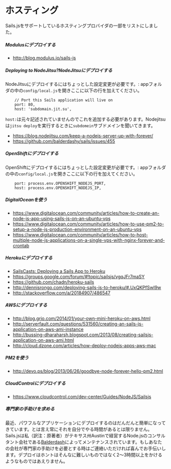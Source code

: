 # ホスティング

Sails.jsをサポートしているホスティングプロバイダの一部をリストにしました。

##### Modulusにデプロイする

+ http://blog.modulus.io/sails-js

##### Deploying to NodeJitsu?NodeJitsuにデプロイする
NodeJitsuにデプロイするにはちょっとした設定変更が必要です。:
appフォルダの中の`config/local.js`を開きここに以下の行を加えてください。 

```
    // Port this Sails application will live on
	port: 80,
	host: 'subdomain.jit.su',
```

`host:`は元々記述されていませんのでこれを追加する必要があります。Nodejitsuは`jitsu deploy`を実行するときに`subdomein`サブドメインを聞いてきます。

+ https://blog.nodejitsu.com/keep-a-nodejs-server-up-with-forever/
+ https://github.com/balderdashy/sails/issues/455

##### OpenShiftにデプロイする
OpenShiftにデプロイするにはちょっとした設定変更が必要です。:
appフォルダの中の`config/local.js`を開きここに以下の行を加えてください。 

```
	port: process.env.OPENSHIFT_NODEJS_PORT,
	host: process.env.OPENSHIFT_NODEJS_IP,
```

##### DigitalOceanを使う

+ https://www.digitalocean.com/community/articles/how-to-create-an-node-js-app-using-sails-js-on-an-ubuntu-vps
+ https://www.digitalocean.com/community/articles/how-to-use-pm2-to-setup-a-node-js-production-environment-on-an-ubuntu-vps
+ https://www.digitalocean.com/community/articles/how-to-host-multiple-node-js-applications-on-a-single-vps-with-nginx-forever-and-crontab

##### Herokuにデプロイする

+ [SailsCasts: Deploying a Sails App to Heroku](http://irlnathan.github.io/sailscasts/blog/2013/11/05/building-a-sails-application-ep26-deploying-a-sails-app-to-heroku/)
+ https://groups.google.com/forum/#!topic/sailsjs/vgqJFr7maSY
+ https://github.com/chadn/heroku-sails
+ http://dennisrongo.com/deploying-sails-js-to-heroku/#.UxQKPfSwI9w
+ http://stackoverflow.com/a/20184907/486547

##### AWSにデプロイする

+ http://blog.grio.com/2014/01/your-own-mini-heroku-on-aws.html
+ http://serverfault.com/questions/531560/creating-an-sails-js-application-on-aws-ami-instance
+ http://bussing-dharaharsh.blogspot.com/2013/08/creating-sailsjs-application-on-aws-ami.html
+ http://cloud.dzone.com/articles/how-deploy-nodejs-apps-aws-mac

##### PM2を使う

+ http://devo.ps/blog/2013/06/26/goodbye-node-forever-hello-pm2.html


##### CloudControlにデプロイする

+ https://www.cloudcontrol.com/dev-center/Guides/NodeJS/Sailsjs



##### 専門家の手助けを求める

最近、パワフルなアプリケーションにデプロイするのはだんだんと簡単になってきています。とは言え常にそれを自分でやる時間があるとは限りません。
Sails.jsは私（訳注：原著者）がテキサス州Austinで経営するNode.jsのコンサルタント会社である[Balderdash](http://balderdash.co)によってメンテナンスされています。もしあなたの会社が専門家の手助けを必要とする時はご連絡いただければ喜んでお手伝いします。デプロイはホントはそんなに難しいものではなく2〜3時間以上をかけるようなものではあえりません。



<docmeta name="uniqueID" value="Hosting276234">
<docmeta name="displayName" value="Hosting">

